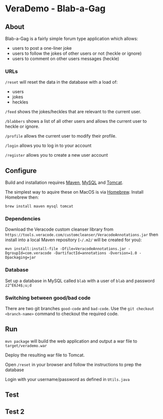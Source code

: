 # VeraDemo - Blab-a-Gag

## About

Blab-a-Gag is a fairly simple forum type application which allows:
 - users to post a one-liner joke
 - users to follow the jokes of other users or not (heckle or ignore)
 - users to comment on other users messages (heckle)
 
### URLs

`/reset` will reset the data in the database with a load of:
 - users
 - jokes
 - heckles
  
`/feed` shows the jokes/heckles that are relevant to the current user.

`/blabbers` shows a list of all other users and allows the current user to heckle or ignore.

`/profile` allows the current user to modify their profile.

`/login` allows you to log in to your account

`/register` allows you to create a new user account
   
## Configure

Build and installation requires [Maven](https://maven.apache.org), [MySQL](https://www.mysql.com/) and [Tomcat](https://tomcat.apache.org/).

The simplest way to aquire these on MacOS is via [Homebrew](http://brew.sh/). Install Homebrew then:

    brew install maven mysql tomcat

### Dependencies

Download the Veracode custom cleanser library from `https://tools.veracode.com/customcleanser/VeracodeAnnotations.jar` then install into a local Maven repository (`~/.m2/` will be created for you):

    mvn install:install-file -Dfile=VeracodeAnnotations.jar -DgroupId=com.veracode -DartifactId=annotations -Dversion=1.0 -Dpackaging=jar

### Database

Set up a database in MySQL called `blab` with a user of `blab` and password `z2^E6J4$;u;d`
 
### Switching between good/bad code

There are two git branches `good-code` and `bad-code`. Use the `git checkout <branch-name>` command to checkout the required code.
 
## Run

`mvn package` will build the web application and output a war file to `target/verademo.war`

Deploy the resulting war file to Tomcat.

Open `/reset` in your browser and follow the instructions to prep the database

Login with your username/password as defined in `Utils.java`

## Test ##
## Test 2 ##
